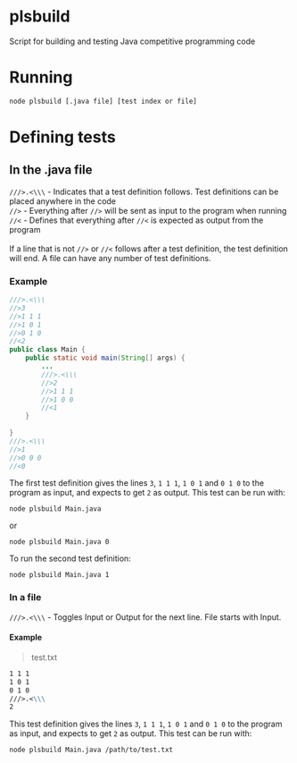 # plsbuild
Script for building and testing Java competitive programming code

# Running
```sh
node plsbuild [.java file] [test index or file]
```

# Defining tests
## In the .java file
`///>.<\\\` - Indicates that a test definition follows. Test definitions can be placed anywhere in the code<br>
`//>` - Everything after `//>` will be sent as input to the program when running<br>
`//<` - Defines that everything after `//<` is expected as output from the program<br>
<br>
If a line that is not `//>` or `//<` follows after a test definition, the test definition will end. A file can have any number of test definitions.
### Example
```java
///>.<\\\
//>3
//>1 1 1
//>1 0 1
//>0 1 0
//<2
public class Main {
    public static void main(String[] args) {
        ...
        ///>.<\\\
        //>2
        //>1 1 1
        //>1 0 0
        //<1
    } 
    
}
///>.<\\\
//>1
//>0 0 0
//<0
```
The first test definition gives the lines `3`, `1 1 1`, `1 0 1` and `0 1 0` to the program as input, and expects to get `2` as output. This test can be run with:
```
node plsbuild Main.java
```
or
```
node plsbuild Main.java 0
```
To run the second test definition:
```
node plsbuild Main.java 1
```
### In a file
`///>.<\\\` - Toggles Input or Output for the next line. File starts with Input.
#### Example
> test.txt
```3
1 1 1
1 0 1
0 1 0
///>.<\\\
2
```
This test definition gives the lines `3`, `1 1 1`, `1 0 1` and `0 1 0` to the program as input, and expects to get `2` as output. This test can be run with:
```
node plsbuild Main.java /path/to/test.txt
```
